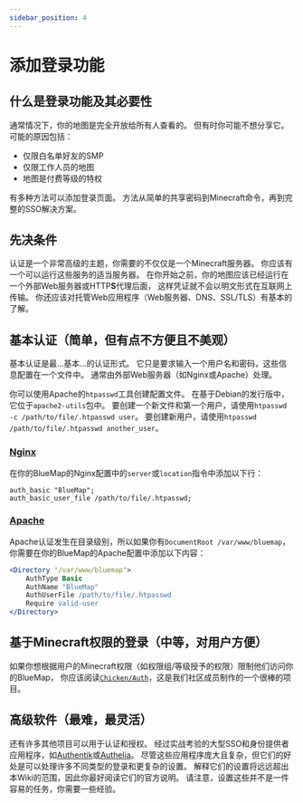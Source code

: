 ```yaml
---
sidebar_position: 4
---
```


# 添加登录功能

## 什么是登录功能及其必要性

通常情况下，你的地图是完全开放给所有人查看的。
但有时你可能不想分享它。
可能的原因包括：

- 仅限白名单好友的SMP
- 仅限工作人员的地图
- 地图是付费等级的特权

有多种方法可以添加登录页面。
方法从简单的共享密码到Minecraft命令，再到完整的SSO解决方案。

## 先决条件

认证是一个非常高级的主题，你需要的不仅仅是一个Minecraft服务器。
你应该有一个可以运行这些服务的适当服务器。
在你开始之前，你的地图应该已经运行在一个外部Web服务器或HTTP**S**代理后面，
这样凭证就不会以明文形式在互联网上传输。
你还应该对托管Web应用程序（Web服务器、DNS、SSL/TLS）有基本的了解。

## 基本认证（简单，但有点不方便且不美观）

基本认证是最...基本...的认证形式。
它只是要求输入一个用户名和密码，这些信息配置在一个文件中。
通常由外部Web服务器（如Nginx或Apache）处理。

你可以使用Apache的`htpasswd`工具创建配置文件。
在基于Debian的发行版中，它位于`apache2-utils`包中。
要创建一个新文件和第一个用户，请使用`htpasswd -c /path/to/file/.htpasswd user`。
要创建新用户，请使用`htpasswd /path/to/file/.htpasswd another_user`。

### [Nginx](https://docs.nginx.com/nginx/admin-guide/security-controls/configuring-http-basic-authentication/)

在你的BlueMap的Nginx配置中的`server`或`location`指令中添加以下行：

```nginx
auth_basic "BlueMap";
auth_basic_user_file /path/to/file/.htpasswd; 
```

### [Apache](https://httpd.apache.org/docs/2.4/mod/mod_auth_basic.html)

Apache认证发生在目录级别，所以如果你有`DocumentRoot /var/www/bluemap`，
你需要在你的BlueMap的Apache配置中添加以下内容：

```apache
<Directory "/var/www/bluemap">
    AuthType Basic
    AuthName "BlueMap"
    AuthUserFile /path/to/file/.htpasswd
    Require valid-user
</Directory>
```

## 基于Minecraft权限的登录（中等，对用户方便）

如果你想根据用户的Minecraft权限（如权限组/等级授予的权限）限制他们访问你的BlueMap，
你应该阅读[`Chicken/Auth`](https://github.com/Chicken/Auth)，这是我们社区成员制作的一个很棒的项目。

## 高级软件（最难，最灵活）

还有许多其他项目可以用于认证和授权。
经过实战考验的大型SSO和身份提供者应用程序，如[Authentik](https://goauthentik.io/)或[Authelia](https://www.authelia.com/)。
尽管这些应用程序庞大且复杂，但它们的好处是可以处理许多不同类型的登录和更复杂的设置。
解释它们的设置将远远超出本Wiki的范围，因此你最好阅读它们的官方说明。
请注意，设置这些并不是一件容易的任务，你需要一些经验。
